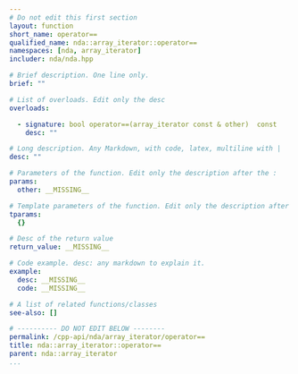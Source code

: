```yaml
---
# Do not edit this first section
layout: function
short_name: operator==
qualified_name: nda::array_iterator::operator==
namespaces: [nda, array_iterator]
includer: nda/nda.hpp

# Brief description. One line only.
brief: ""

# List of overloads. Edit only the desc
overloads:

  - signature: bool operator==(array_iterator const & other)  const
    desc: ""

# Long description. Any Markdown, with code, latex, multiline with |
desc: ""

# Parameters of the function. Edit only the description after the :
params:
  other: __MISSING__

# Template parameters of the function. Edit only the description after the :
tparams:
  {}

# Desc of the return value
return_value: __MISSING__

# Code example. desc: any markdown to explain it.
example:
  desc: __MISSING__
  code: __MISSING__

# A list of related functions/classes
see-also: []

# ---------- DO NOT EDIT BELOW --------
permalink: /cpp-api/nda/array_iterator/operator==
title: nda::array_iterator::operator==
parent: nda::array_iterator
...
```


